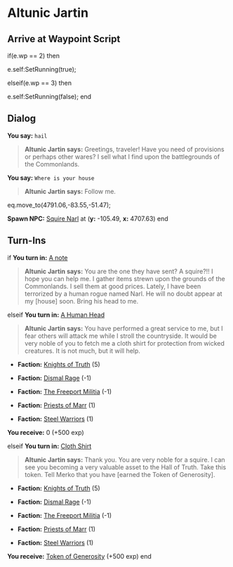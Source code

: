 # Altunic Jartin
## Arrive at Waypoint Script

if(e.wp == 2) then


e.self:SetRunning(true);

elseif(e.wp == 3) then


e.self:SetRunning(false);
end

## Dialog

**You say:** `hail`



>**Altunic Jartin says:** Greetings, traveler! Have you need of provisions or perhaps other wares? I sell what I find upon the battlegrounds of the Commonlands.

**You say:** `Where is your house`



>**Altunic Jartin says:** Follow me.


eq.move_to(4791.06,-83.55,-51.47);


**Spawn NPC:**  [Squire Narl](/npc/22196) at (**y:** -105.49, **x:** 4707.63)
end

## Turn-Ins




if **You turn in:** [A note](/item/18896)


>**Altunic Jartin says:** You are the one they have sent? A squire?!! I hope you can help me. I gather items strewn upon the grounds of the Commonlands. I sell them at good prices. Lately, I have been terrorized by a human rogue named Narl. He will no doubt appear at my [house] soon. Bring his head to me.

elseif **You turn in:** [A Human Head](/item/13867)


>**Altunic Jartin says:** You have performed a great service to me, but I fear others will attack me while I stroll the countryside. It would be very noble of you to fetch me a cloth shirt for protection from wicked creatures. It is not much, but it will help.


* __Faction:__ [Knights of Truth](/faction/281) (5)


* __Faction:__ [Dismal Rage](/faction/271) (-1)


* __Faction:__ [The Freeport Militia](/faction/330) (-1)


* __Faction:__ [Priests of Marr](/faction/362) (1)


* __Faction:__ [Steel Warriors](/faction/311) (1)


 **You receive:** 0 (+500 exp)

elseif **You turn in:** [Cloth Shirt](/item/1004)


>**Altunic Jartin says:** Thank you. You are very noble for a squire. I can see you becoming a very valuable asset to the Hall of Truth. Take this token. Tell Merko that you have [earned the Token of Generosity].


* __Faction:__ [Knights of Truth](/faction/281) (5)


* __Faction:__ [Dismal Rage](/faction/271) (-1)


* __Faction:__ [The Freeport Militia](/faction/330) (-1)


* __Faction:__ [Priests of Marr](/faction/362) (1)


* __Faction:__ [Steel Warriors](/faction/311) (1)


 **You receive:**  [Token of Generosity](/item/13865) (+500 exp)
end


